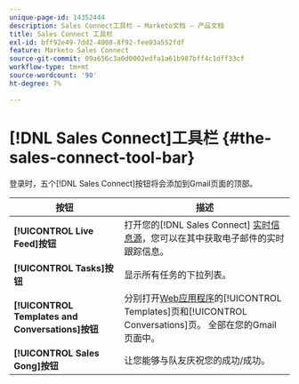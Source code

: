 ```yaml
---
unique-page-id: 14352444
description: Sales Connect工具栏 — Marketo文档 — 产品文档
title: Sales Connect 工具栏
exl-id: bff92e49-7dd2-4008-8f92-fee03a552fdf
feature: Marketo Sales Connect
source-git-commit: 09a656c3a0d0002edfa1a61b987bff4c1dff33cf
workflow-type: tm+mt
source-wordcount: '90'
ht-degree: 7%

---
```


# [!DNL Sales Connect]工具栏 {#the-sales-connect-tool-bar}

登录时，五个[!DNL Sales Connect]按钮将会添加到Gmail页面的顶部。

| 按钮 | 描述 |
|---|---|
| **[!UICONTROL Live Feed]按钮** | 打开您的[!DNL Sales Connect] [实时信息源](https://toutapp.com/next#live)，您可以在其中获取电子邮件的实时跟踪信息。 |
| **[!UICONTROL Tasks]按钮** | 显示所有任务的下拉列表。 |
| **[!UICONTROL Templates and Conversations]按钮** | 分别打开[Web应用程序](https://toutapp.com/login)的[!UICONTROL Templates]页和[!UICONTROL Conversations]页。 全部在您的Gmail页面中。 |
| **[!UICONTROL Sales Gong]按钮** | 让您能够与队友庆祝您的成功/成功。 |
